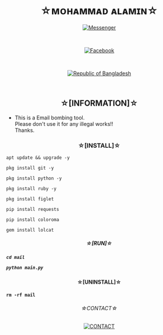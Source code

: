 <h1 align="center">
☆ᴍᴏʜᴀᴍᴍᴀᴅ ᴀʟᴀᴍɪɴ☆
</h1>


<p align="center">
<a href="https://m.me/AK27X"><img title="Messenger" src="https://img.shields.io/badge/Chat-Messenger-blue?style=flat&logo=messenger"></a></p><br>
<p align="center">
<a href="https://fb.com/AK27X"><img title="Facebook" src="https://img.shields.io/badge/View-Facebook-blue?style=flat&logo=Facebook"></a></p><br>
<p align="center">
<a href="https://github.com/AK27X"><img title="Republic of Bangladesh" src="https://img.shields.io/badge/MADE%20IN-BANGLADESH-green?colorA=%23ff0000&colorB=%23017e40&style=flat"></a> 
</p><br>

<h2 align="center">☆[INFORMATION]☆</h2>

* This is a Email bombing tool. <br>Please don't use it for any illegal works!!<br> Thanks.<br></p>


<h3 align="center">☆[INSTALL]☆</h3>

```
apt update && upgrade -y
```

```
pkg install git -y
```

```
pkg install python -y
```
```
pkg install ruby -y
```

```
pkg install figlet
```

```
pip install requests
```

```
pip install coloroma
```

```
gem install lolcat
```

<h5 align="center">☆[RUN]☆<h5>

```
cd mail
```

```
python main.py
```
<h4 align="center">☆[UNINSTALL]☆<h4>

```
rm -rf mail
```

<h6 align="center">
☆CONTACT☆
</h5>
<p align="center"><a href="https://AK27X.github.io"><img title="CONTACT" src="https://img.shields.io/badge/CONTACT%20WITH-AK27X-green?colorA=%23ff0000&colorB=%23017e40&style=flat"></a>
